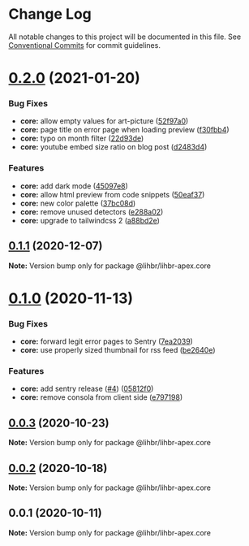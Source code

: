 # Change Log

All notable changes to this project will be documented in this file.
See [Conventional Commits](https://conventionalcommits.org) for commit guidelines.

# [0.2.0](https://github.com/lihbr/lihbr-apex/compare/@lihbr/lihbr-apex.core@0.1.1...@lihbr/lihbr-apex.core@0.2.0) (2021-01-20)


### Bug Fixes

* **core:** allow empty values for art-picture ([52f97a0](https://github.com/lihbr/lihbr-apex/commit/52f97a062448679ca5980de71bcb991b13156148))
* **core:** page title on error page when loading preview ([f30fbb4](https://github.com/lihbr/lihbr-apex/commit/f30fbb4a8e820d1ee89a9650998d87df2279dbb0))
* **core:** typo on month filter ([22d93de](https://github.com/lihbr/lihbr-apex/commit/22d93dede02404a120c30788e9506ce9154483f9))
* **core:** youtube embed size ratio on blog post ([d2483d4](https://github.com/lihbr/lihbr-apex/commit/d2483d4558b201194922b5a115e095dd029af0a0))


### Features

* **core:** add dark mode ([45097e8](https://github.com/lihbr/lihbr-apex/commit/45097e8630b01f0d27644a9f5ba84982fce39ff5))
* **core:** allow html preview from code snippets ([50eaf37](https://github.com/lihbr/lihbr-apex/commit/50eaf372beb9324add3ada89bf71676aeb97b4bf))
* **core:** new color palette ([37bc08d](https://github.com/lihbr/lihbr-apex/commit/37bc08d4bc77d71e16078102d3645c6cce51d3fe))
* **core:** remove unused detectors ([e288a02](https://github.com/lihbr/lihbr-apex/commit/e288a02bd04b8091911f7185b5af3bde83b1d21b))
* **core:** upgrade to tailwindcss 2 ([a88bd2e](https://github.com/lihbr/lihbr-apex/commit/a88bd2e3947db53de78bf8a884936615d539559c))





## [0.1.1](https://github.com/lihbr/lihbr-apex/compare/@lihbr/lihbr-apex.core@0.1.0...@lihbr/lihbr-apex.core@0.1.1) (2020-12-07)

**Note:** Version bump only for package @lihbr/lihbr-apex.core





# [0.1.0](https://github.com/lihbr/lihbr-apex/compare/@lihbr/lihbr-apex.core@0.0.3...@lihbr/lihbr-apex.core@0.1.0) (2020-11-13)


### Bug Fixes

* **core:** forward legit error pages to Sentry ([7ea2039](https://github.com/lihbr/lihbr-apex/commit/7ea2039112ac9630aa405201c00e9cb70549d5f9))
* **core:** use properly sized thumbnail for rss feed ([be2640e](https://github.com/lihbr/lihbr-apex/commit/be2640eb38c261dc7a01dc7dc0104c100a82effe))


### Features

* **core:** add sentry release ([#4](https://github.com/lihbr/lihbr-apex/issues/4)) ([05812f0](https://github.com/lihbr/lihbr-apex/commit/05812f0616675be560387526e46646ac74646ba7))
* **core:** remove consola from client side ([e797198](https://github.com/lihbr/lihbr-apex/commit/e797198e4e426c6070038b6443a34da19ea6af08))





## [0.0.3](https://github.com/lihbr/lihbr-apex/compare/@lihbr/lihbr-apex.core@0.0.2...@lihbr/lihbr-apex.core@0.0.3) (2020-10-23)

**Note:** Version bump only for package @lihbr/lihbr-apex.core





## [0.0.2](https://github.com/lihbr/lihbr-apex/compare/@lihbr/lihbr-apex.core@0.0.1...@lihbr/lihbr-apex.core@0.0.2) (2020-10-18)

**Note:** Version bump only for package @lihbr/lihbr-apex.core





## 0.0.1 (2020-10-11)

**Note:** Version bump only for package @lihbr/lihbr-apex.core
